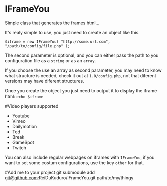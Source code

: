 IFrameYou <script data-gittip-username="ReiDuKuduro" data-gittip-widget="button" src="//gttp.co/v1.js"></script>
=========

Simple class that generates the frames html...

It's realy simple to use, you just need to create an object like this.
```
$iframe = new IFrameYou( "http://some.url.com", "/path/to/config/file.php" );
```

The second parameter is optional, and you can either pass the path to you configuration file as a ```string``` or as an ```array```.

If you choose the use an array as second parameter, you may need to know what structure is needed, check it out at ```1.0/config.php```, not that diferent versions may have diferent structures.

Once you create the object you just need to output it to display the iframe html:
```echo $iframe```

#Video players supported
- Youtube
- Vimeo
- Dailymotion
- Ted
- Break
- GameSpot
- Twitch

You can also include regular webpages on iframes with ```IFrameYou```, if you want to set some costum configurations, use the key ```other``` for that.

#Add me to your project
git submodule add git@github.com:ReiDuKuduro/IFrameYou.git path/to/my/thingy
